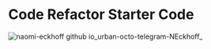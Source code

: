 # Code Refactor Starter Code
![naomi-eckhoff github io_urban-octo-telegram-NEckhoff_](https://user-images.githubusercontent.com/88948869/134784673-41f2c574-4e3c-40e4-a5d9-9fb7f9c1ca33.png)
